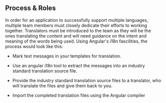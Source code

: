 ## Process & Roles

In order for an application to successfully support multiple languages, multiple team members must closely dedicate their efforts to working together. Translators must be introduced to the team as they will be the ones translating the content and will need guidance on the intent and meaning of the words being used. Using Angular's i18n fascilities, the process would look like this:


 - Mark text messages in your templates for translation.

 - Use an angular i18n tool to extract the messages into an industry standard translation source file.

 - Provide the industry standard translation source files to a translator, who will translate the files and give them back to you.

 - Import the completed translation files using the Angular compiler
